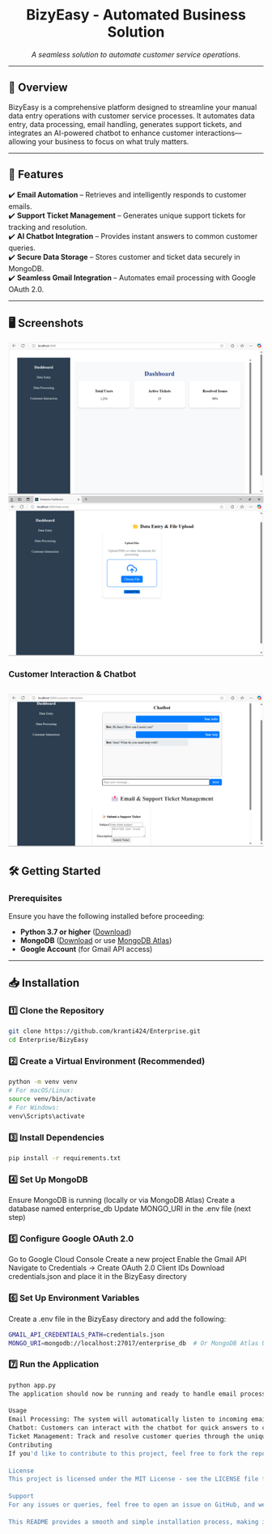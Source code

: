 <h1 align="center">BizyEasy - Automated Business Solution</h1>

<p align="center"><em>A seamless solution to automate customer service operations.</em></p>

---

## 🚀 Overview

BizyEasy is a comprehensive platform designed to streamline your manual data entry operations with customer service processes. It automates data entry, data processing, email handling, generates support tickets, and integrates an AI-powered chatbot to enhance customer interactions—allowing your business to focus on what truly matters.

---

## 🌟 Features

✔️ **Email Automation** – Retrieves and intelligently responds to customer emails.  
✔️ **Support Ticket Management** – Generates unique support tickets for tracking and resolution.  
✔️ **AI Chatbot Integration** – Provides instant answers to common customer queries.  
✔️ **Secure Data Storage** – Stores customer and ticket data securely in MongoDB.  
✔️ **Seamless Gmail Integration** – Automates email processing with Google OAuth 2.0.  

---

## 🖥️ Screenshots
![Dashboard of application](images/Dashboard.png)
![Automated data entry](images/DataEntry.png)
### Customer Interaction & Chatbot
![Chat feature](images/Customer.png)
---

## 🛠️ Getting Started

### Prerequisites

Ensure you have the following installed before proceeding:

- **Python 3.7 or higher** ([Download](https://www.python.org/downloads/))
- **MongoDB** ([Download](https://www.mongodb.com/try/download/community) or use [MongoDB Atlas](https://www.mongodb.com/atlas))
- **Google Account** (for Gmail API access)

---

## 📥 Installation

### 1️⃣ Clone the Repository

```sh
git clone https://github.com/kranti424/Enterprise.git
cd Enterprise/BizyEasy
```
### 2️⃣ Create a Virtual Environment (Recommended)

```sh
python -m venv venv
# For macOS/Linux:
source venv/bin/activate
# For Windows:
venv\Scripts\activate
```
### 3️⃣ Install Dependencies
```sh
pip install -r requirements.txt
```
### 4️⃣ Set Up MongoDB
Ensure MongoDB is running (locally or via MongoDB Atlas)
Create a database named enterprise_db
Update MONGO_URI in the .env file (next step)

### 5️⃣ Configure Google OAuth 2.0
Go to Google Cloud Console
Create a new project
Enable the Gmail API
Navigate to Credentials → Create OAuth 2.0 Client IDs
Download credentials.json and place it in the BizyEasy directory

### 6️⃣ Set Up Environment Variables
Create a .env file in the BizyEasy directory and add the following:

```sh
GMAIL_API_CREDENTIALS_PATH=credentials.json
MONGO_URI=mongodb://localhost:27017/enterprise_db  # Or MongoDB Atlas URI
```
### 7️⃣ Run the Application
```sh
python app.py
The application should now be running and ready to handle email processing, ticket generation, and chatbot interactions!

Usage
Email Processing: The system will automatically listen to incoming emails, extract relevant details, and generate support tickets.
Chatbot: Customers can interact with the chatbot for quick answers to common questions.
Ticket Management: Track and resolve customer queries through the unique Ticket IDs generated.
Contributing
If you'd like to contribute to this project, feel free to fork the repository, make changes, and create a pull request. Contributions are always welcome!

License
This project is licensed under the MIT License - see the LICENSE file for details.

Support
For any issues or queries, feel free to open an issue on GitHub, and we will try to resolve it as soon as possible.

This README provides a smooth and simple installation process, making it easier for others to get started with your project. Let me know if you'd like to add or change anything!
